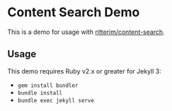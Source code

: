 # Content Search Demo

This is a demo for usage with [ritterim/content-search](https://github.com/ritterim/content-search).

## Usage

This demo requires Ruby v2.x or greater for Jekyll 3:

- `gem install bundler`
- `bundle install`
- `bundle exec jekyll serve`
